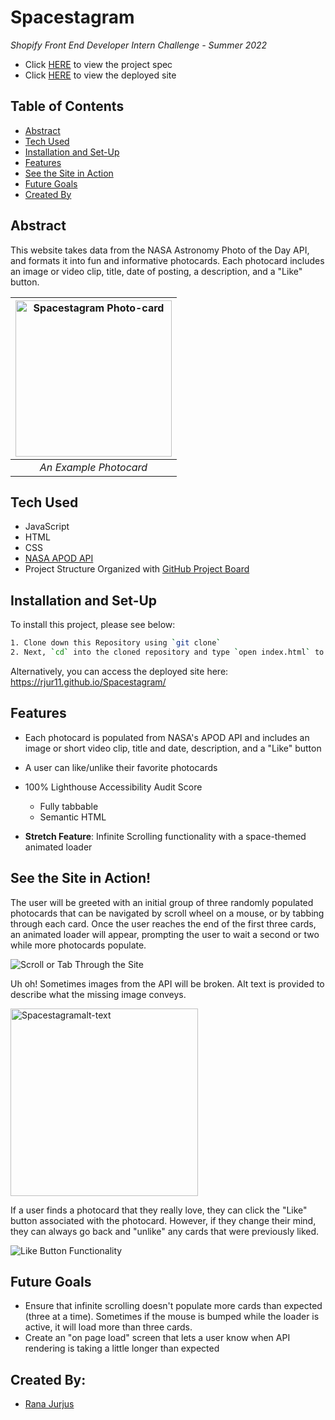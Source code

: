 
# Spacestagram

*Shopify Front End Developer Intern Challenge - Summer 2022*

- Click [HERE](https://docs.google.com/document/d/13zXpyrC2yGxoLXKktxw2VJG2Jw8SdUfliLM-bYQLjqE/edit#) to view the project spec
- Click [HERE](https://rjur11.github.io/Spacestagram/) to view the deployed site

## Table of Contents
- [Abstract](#abstract)
- [Tech Used](#tech-used)
- [Installation and Set-Up](#installation-and-set-up)
- [Features](#features)
- [See the Site in Action](#see-the-site-in-action)
- [Future Goals](#future-goals)
- [Created By](#created-by)

## Abstract

This website takes data from the NASA Astronomy Photo of the Day API, and formats it into fun and informative photocards. Each photocard includes an image or video clip, title, date of posting, a description, and a "Like" button. 

|<img width="250" alt="Spacestagram Photo-card" src="https://user-images.githubusercontent.com/69861203/149709252-cacb27dd-7bcb-442c-9240-4509922cfb02.png"> | 
|:--:| 
| *An Example Photocard* |

## Tech Used

- JavaScript
- HTML
- CSS
- [NASA APOD API](https://api.nasa.gov/)
- Project Structure Organized with [GitHub Project Board](https://github.com/rjur11/Spacestagram/projects/2)

## Installation and Set-Up

To install this project, please see below:

```bash
1. Clone down this Repository using `git clone`
2. Next, `cd` into the cloned repository and type `open index.html` to view the site.
```
Alternatively, you can access the deployed site here: https://rjur11.github.io/Spacestagram/
    
## Features

- Each photocard is populated from NASA's APOD API and includes an image or short video clip, title and date, description, and a "Like" button
- A user can like/unlike their favorite photocards
- 100% Lighthouse Accessibility Audit Score
  - Fully tabbable
  - Semantic HTML

- __Stretch Feature__: Infinite Scrolling functionality with a space-themed animated loader


## See the Site in Action! 

The user will be greeted with an initial group of three randomly populated photocards that can be navigated by scroll wheel on a mouse, or by tabbing through each card. Once the user reaches the end of the first three cards, an animated loader will appear, prompting the user to wait a second or two while more photocards populate.

![Scroll or Tab Through the Site](https://media.giphy.com/media/01wMfH0jVHnMhvgXWy/giphy.gif)

Uh oh! Sometimes images from the API will be broken. Alt text is provided to describe what the missing image conveys.

<img width="300" alt="Spacestagramalt-text" src="https://user-images.githubusercontent.com/69861203/149710540-9a517c11-a33c-43f5-ba02-fccbcad09128.png">

If a user finds a photocard that they really love, they can click the "Like" button associated with the photocard. However, if they change their mind, they can always go back and "unlike" any cards that were previously liked.

![Like Button Functionality](https://media.giphy.com/media/7Cb5JO03rOpZhysmtx/giphy.gif)

## Future Goals

- Ensure that infinite scrolling doesn't populate more cards than expected (three at a time). Sometimes if the mouse is bumped while the loader is active, it will load more than three cards.
- Create an "on page load" screen that lets a user know when API rendering is taking a little longer than expected

## Created By:

- [Rana Jurjus](https://github.com/rjur11)





